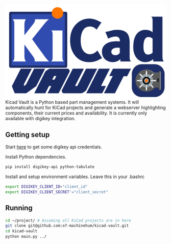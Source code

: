 ![](img/logo.png)
Kicad Vault is a Python based part management systems. It will automatically hunt for KiCad projects and generate a webserver highlighting components, their current prices and availability. It is currently only available with digikey integration.

## Getting setup
Start [here](https://developer.digikey.com/) to get some digikey api credentials.

Install Python dependencies.
``` bash
pip install digikey-api python-tabulate
```

Install and setup environment variables. Leave this in your .bashrc
``` bash
export DIGIKEY_CLIENT_ID="client_id"
export DIGIKEY_CLIENT_SECRET'="client_secret"
```

## Running
``` bash
cd ~/project/ # Assuming all KiCad projects are in here
git clone git@github.com:o7-machinehum/kicad-vault.git
cd kicad-vault
python main.py ../
```
